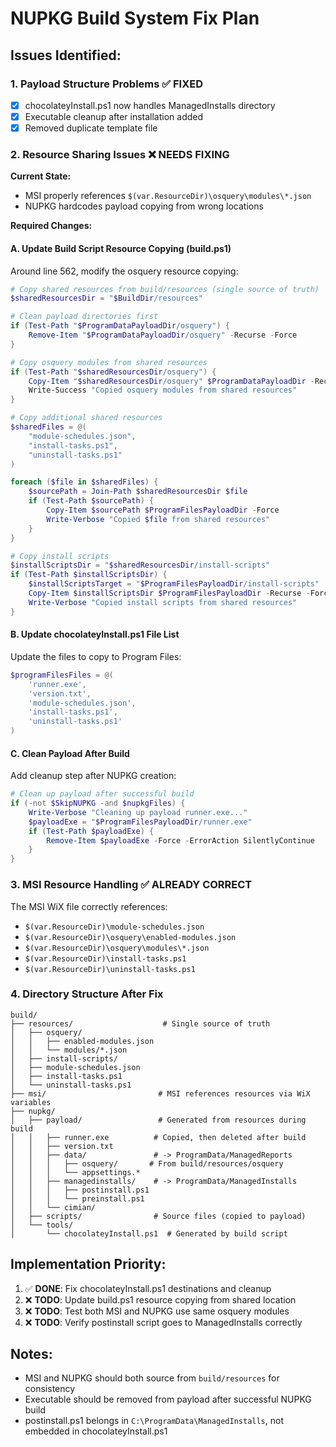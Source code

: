 # NUPKG Build System Fix Plan

## Issues Identified:

### 1. Payload Structure Problems ✅ FIXED
- [x] chocolateyInstall.ps1 now handles ManagedInstalls directory
- [x] Executable cleanup after installation added
- [x] Removed duplicate template file

### 2. Resource Sharing Issues ❌ NEEDS FIXING

**Current State:**
- MSI properly references `$(var.ResourceDir)\osquery\modules\*.json`
- NUPKG hardcodes payload copying from wrong locations

**Required Changes:**

#### A. Update Build Script Resource Copying (build.ps1)
Around line 562, modify the osquery resource copying:

```powershell
# Copy shared resources from build/resources (single source of truth)
$sharedResourcesDir = "$BuildDir/resources"

# Clean payload directories first
if (Test-Path "$ProgramDataPayloadDir/osquery") {
    Remove-Item "$ProgramDataPayloadDir/osquery" -Recurse -Force
}

# Copy osquery modules from shared resources
if (Test-Path "$sharedResourcesDir/osquery") {
    Copy-Item "$sharedResourcesDir/osquery" $ProgramDataPayloadDir -Recurse -Force
    Write-Success "Copied osquery modules from shared resources"
}

# Copy additional shared resources
$sharedFiles = @(
    "module-schedules.json",
    "install-tasks.ps1", 
    "uninstall-tasks.ps1"
)

foreach ($file in $sharedFiles) {
    $sourcePath = Join-Path $sharedResourcesDir $file
    if (Test-Path $sourcePath) {
        Copy-Item $sourcePath $ProgramFilesPayloadDir -Force
        Write-Verbose "Copied $file from shared resources"
    }
}

# Copy install scripts
$installScriptsDir = "$sharedResourcesDir/install-scripts"
if (Test-Path $installScriptsDir) {
    $installScriptsTarget = "$ProgramFilesPayloadDir/install-scripts"
    Copy-Item $installScriptsDir $ProgramFilesPayloadDir -Recurse -Force
    Write-Verbose "Copied install scripts from shared resources"
}
```

#### B. Update chocolateyInstall.ps1 File List
Update the files to copy to Program Files:

```powershell
$programFilesFiles = @(
    'runner.exe', 
    'version.txt', 
    'module-schedules.json', 
    'install-tasks.ps1', 
    'uninstall-tasks.ps1'
)
```

#### C. Clean Payload After Build
Add cleanup step after NUPKG creation:

```powershell
# Clean up payload after successful build
if (-not $SkipNUPKG -and $nupkgFiles) {
    Write-Verbose "Cleaning up payload runner.exe..."
    $payloadExe = "$ProgramFilesPayloadDir/runner.exe"
    if (Test-Path $payloadExe) {
        Remove-Item $payloadExe -Force -ErrorAction SilentlyContinue
    }
}
```

### 3. MSI Resource Handling ✅ ALREADY CORRECT
The MSI WiX file correctly references:
- `$(var.ResourceDir)\module-schedules.json`
- `$(var.ResourceDir)\osquery\enabled-modules.json`
- `$(var.ResourceDir)\osquery\modules\*.json`
- `$(var.ResourceDir)\install-tasks.ps1`
- `$(var.ResourceDir)\uninstall-tasks.ps1`

### 4. Directory Structure After Fix

```
build/
├── resources/                    # Single source of truth
│   ├── osquery/
│   │   ├── enabled-modules.json
│   │   └── modules/*.json
│   ├── install-scripts/
│   ├── module-schedules.json
│   ├── install-tasks.ps1
│   └── uninstall-tasks.ps1
├── msi/                         # MSI references resources via WiX variables
├── nupkg/
│   ├── payload/                 # Generated from resources during build
│   │   ├── runner.exe          # Copied, then deleted after build
│   │   ├── version.txt
│   │   ├── data/               # -> ProgramData/ManagedReports
│   │   │   ├── osquery/       # From build/resources/osquery
│   │   │   └── appsettings.*
│   │   ├── managedinstalls/    # -> ProgramData/ManagedInstalls  
│   │   │   ├── postinstall.ps1
│   │   │   └── preinstall.ps1
│   │   └── cimian/
│   ├── scripts/                # Source files (copied to payload)
│   └── tools/
│       └── chocolateyInstall.ps1  # Generated by build script
```

## Implementation Priority:

1. ✅ **DONE**: Fix chocolateyInstall.ps1 destinations and cleanup
2. ❌ **TODO**: Update build.ps1 resource copying from shared location
3. ❌ **TODO**: Test both MSI and NUPKG use same osquery modules
4. ❌ **TODO**: Verify postinstall script goes to ManagedInstalls correctly

## Notes:
- MSI and NUPKG should both source from `build/resources` for consistency
- Executable should be removed from payload after successful NUPKG build
- postinstall.ps1 belongs in `C:\ProgramData\ManagedInstalls`, not embedded in chocolateyInstall.ps1
